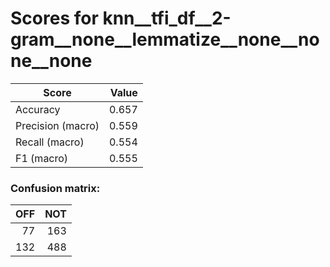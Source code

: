 # Scores for knn__tfi_df__2-gram__none__lemmatize__none__none__none
|      Score      |Value|
|-----------------|----:|
|Accuracy         |0.657|
|Precision (macro)|0.559|
|Recall (macro)   |0.554|
|F1 (macro)       |0.555|

### Confusion matrix:
|OFF|NOT|
|--:|--:|
| 77|163|
|132|488|
